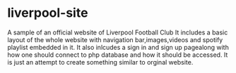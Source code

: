# liverpool-site
A sample of an official website of Liverpool Football Club
It includes a basic layout of the whole website with navigation bar,images,videos and spotify playlist embedded in it.
It also inlcudes a sign in and sign up pagealong with how one should connect to php database and how it should be accessed.
It is just an attempt to create something similar to orginal website.
